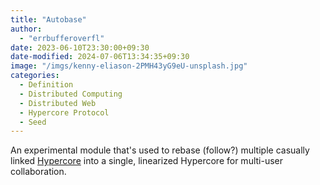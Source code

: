 ```yaml
---
title: "Autobase"
author:
  - "errbufferoverfl"
date: 2023-06-10T23:30:00+09:30
date-modified: 2024-07-06T13:34:35+09:30
image: "/imgs/kenny-eliason-2PMH43yG9eU-unsplash.jpg"
categories:
  - Definition
  - Distributed Computing
  - Distributed Web
  - Hypercore Protocol
  - Seed
---
```


An experimental module that's used to rebase (follow?) multiple casually linked [Hypercore](hypercore.md) into a single, linearized Hypercore for multi-user collaboration.
